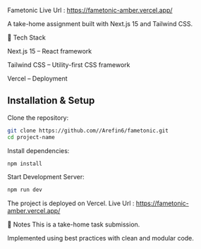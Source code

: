 Fametonic  Live Url : https://fametonic-amber.vercel.app/

A take-home assignment built with Next.js 15 and Tailwind CSS.

🚀 Tech Stack

Next.js 15
 – React framework

Tailwind CSS
 – Utility-first CSS framework

Vercel
 – Deployment

## Installation & Setup

Clone the repository:

```bash
git clone https://github.com//Arefin6/fametonic.git
cd project-name
```
Install dependencies:

```bash
npm install
```
Start Development Server:

```bash
npm run dev
```
The project is deployed on Vercel. 
Live Url : https://fametonic-amber.vercel.app/

📄 Notes
This is a take-home task submission.

Implemented using best practices with clean and modular code.
